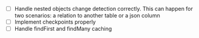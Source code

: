 - [ ] Handle nested objects change detection correctly. This can happen for two scenarios: a relation to another table or a json column
- [ ] Implement checkpoints properly
- [ ] Handle findFirst and findMany caching